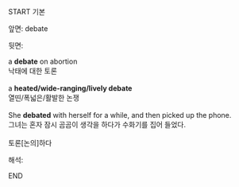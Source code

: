 START
기본

앞면:
debate


뒷면:
<div>a <b>debate</b> on abortion </div><div>낙태에 대한 토론</div><div><br></div><div><div>a <b>heated/wide-ranging/lively debate</b> </div><div>열띤/폭넓은/활발한 논쟁</div></div><div><br></div><div><div>She <b>debated</b> with herself for a while, and then picked up the phone. </div><div>그녀는 혼자 잠시 곰곰이 생각을 하다가 수화기를 집어 들었다.</div></div><div><br></div><div>토론[논의]하다</div>


해석:
<!--ID: 1746614453722-->
END